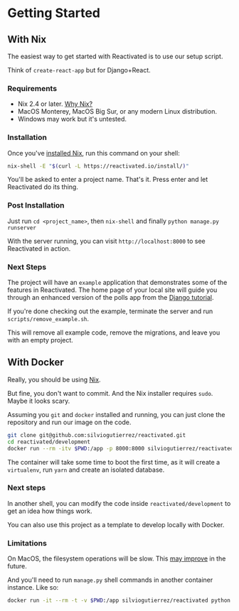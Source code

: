 # Getting Started

## With Nix

The easiest way to get started with Reactivated is to use our setup script.

Think of `create-react-app` but for Django+React.

### Requirements

-   Nix 2.4 or later. [Why Nix?](/documentation/why-nix/)
-   MacOS Monterey, MacOS Big Sur, or any modern Linux distribution.
-   Windows may work but it's untested.

### Installation

Once you've [installed Nix](https://nixos.org/download.html), run this command on your
shell:

```bash
nix-shell -E "$(curl -L https://reactivated.io/install/)"
```

You'll be asked to enter a project name. That's it. Press enter and let Reactivated do
its thing.

### Post Installation

Just run `cd <project_name>`, then `nix-shell` and finally `python manage.py runserver`

With the server running, you can visit `http://localhost:8000` to see Reactivated in
action.

### Next Steps

The project will have an `example` application that demonstrates some of the features in
Reactivated. The home page of your local site will guide you through an enhanced version
of the polls app from the
[Django tutorial](https://docs.djangoproject.com/en/dev/intro/tutorial01/).

If you're done checking out the example, terminate the server and run
`scripts/remove_example.sh`.

This will remove all example code, remove the migrations, and leave you with an empty
project.

## With Docker

Really, you should be using [Nix](/documentation/why-nix/).

But fine, you don't want to commit. And the Nix installer requires `sudo`. Maybe it
looks scary.

Assuming you `git` and `docker` installed and running, you can just clone the repository
and run our image on the code.

```bash
git clone git@github.com:silviogutierrez/reactivated.git
cd reactivated/development
docker run --rm -itv $PWD:/app -p 8000:8000 silviogutierrez/reactivated
```

The container will take some time to boot the first time, as it will create a
`virtualenv`, run `yarn` and create an isolated database.

### Next steps

In another shell, you can modify the code inside `reactivated/development` to get an
idea how things work.

You can also use this project as a template to develop locally with Docker.

### Limitations

On MacOS, the filesystem operations will be slow. This
[may improve](https://www.docker.com/blog/speed-boost-achievement-unlocked-on-docker-desktop-4-6-for-mac/)
in the future.

And you'll need to run `manage.py` shell commands in another container instance. Like
so:

```bash
docker run -it --rm -t -v $PWD:/app silviogutierrez/reactivated python manage.py makemigrations
```
